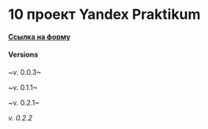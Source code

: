 # 10 проект Yandex Praktikum

#### [Ссылка на форму](https://4mnesiac.github.io/4mnesiacYP.github.io/)

#### Versions

~v. 0.0.3~

~v. 0.1.1~

~v. 0.2.1~

_v. 0.2.2_
